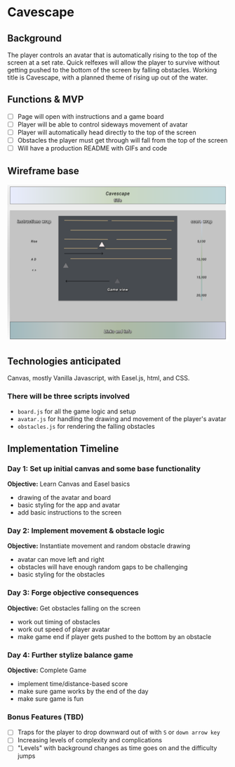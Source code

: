 # Cavescape

## Background
  The player controls an avatar that is automatically rising to the top of the screen at a set rate. Quick relfexes will allow the player to survive without getting pushed to the bottom of the screen by falling obstacles. Working title is Cavescape, with a planned theme of rising up out of the water.


## Functions & MVP

  - [ ] Page will open with instructions and a game board
  - [ ] Player will be able to control sideways movement of avatar
  - [ ] Player will automatically head directly to the top of the screen
  - [ ] Obstacles the player must get through will fall from the top of the screen
  - [ ] Will have a production README with GIFs and code

## Wireframe base
![Image](./docs/javascript-project-wireframe-atom-c.png)

## Technologies anticipated
  Canvas, mostly Vanilla Javascript, with Easel.js, html, and CSS.

### There will be three scripts involved
  * `board.js` for all the game logic and setup
  * `avatar.js` for handling the drawing and movement of the player's avatar
  * `obstacles.js` for rendering the falling obstacles

## Implementation Timeline

### Day 1: Set up initial canvas and some base functionality

**Objective:** Learn Canvas and Easel basics
  - drawing of the avatar and board
  - basic styling for the app and avatar
  - add basic instructions to the screen

### Day 2: Implement movement & obstacle logic

**Objective:** Instantiate movement and random obstacle drawing
  - avatar can move left and right
  - obstacles will have enough random gaps to be challenging
  - basic styling for the obstacles

### Day 3: Forge objective consequences

**Objective:** Get obstacles falling on the screen
  - work out timing of obstacles
  - work out speed of player avatar
  - make game end if player gets pushed to the bottom by an obstacle


### Day 4: Further stylize balance game

  **Objective:** Complete Game
  - implement time/distance-based score
  - make sure game works by the end of the day
  - make sure game is fun


### Bonus Features (TBD)
  - [ ] Traps for the player to drop downward out of with `S` or `down arrow key`
  - [ ] Increasing levels of complexity and complications
  - [ ] "Levels" with background changes as time goes on and the difficulty jumps
